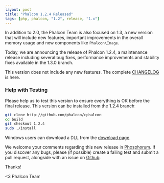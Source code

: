 ```yaml
---
layout: post
title: "Phalcon 1.2.4 Released"
tags: [php, phalcon, "1.2", release, "1.x"]
---
```


In addition to 2.0, the Phalcon Team is also focused on 1.3, a new version that will include new features, important improvements in the overall memory usage and new components like `Phalcon\Image`.

Today, we are announcing the release of Phalcon 1.2.4, a maintenance release including several bug fixes, performance improvements and stability fixes available in the 1.3.0 branch.

<!--more-->
This version does not include any new features. The complete [CHANGELOG​](https://github.com/phalcon/cphalcon/blob/phalcon-v1.2.4/CHANGELOG) is ​here.

### Help with Testing

Please help us to test this version to ensure everything is OK before the final release. This version can be installed from the 1.2.4 branch:

```sh
git clone http://github.com/phalcon/cphalcon
cd build
git checkout 1.2.4
sudo ./install
```

Windows users can download a DLL from the [download page](https://phalcon.io/download).

We welcome your comments regarding this new release in [Phosphorum](https://forum.phalcon.io). If you discover any bugs, please (if possible) create a failing test and submit a pull request, alongside with an issue on [Github](https://github.com/phalcon/cphalcon).

Thanks!


<3 Phalcon Team
